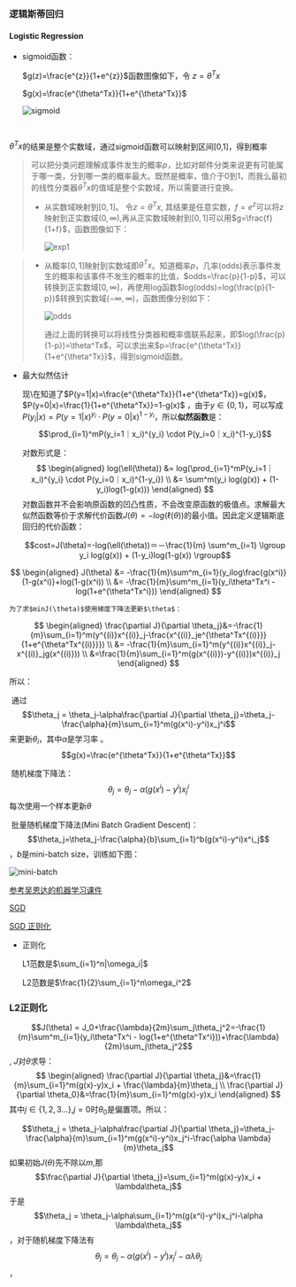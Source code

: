 ### 逻辑斯蒂回归

#### Logistic Regression

- sigmoid函数：

  $g(z)=\frac{e^{z}}{1+e^{z}}$函数图像如下，令  $z=\theta^Tx$

  $g(x)=\frac{e^{\theta^Tx}}{1+e^{\theta^Tx}}$

  ![sigmoid](https://user-images.githubusercontent.com/9495054/53283635-5f901680-3784-11e9-8232-ef87da0f819b.png)

  ​

$\theta^Tx$的结果是整个实数域，通过sigmoid函数可以映射到区间[0,1]，得到概率

> 可以把分类问题理解成事件发生的概率$p$，比如对邮件分类来说更有可能属于哪一类，分到哪一类的概率最大。既然是概率，值介于0到1，而我么最初的线性分类器$\theta^Tx$的值域是整个实数域，所以需要进行变换。
>
> - 从实数域映射到$[0,1]$。 令$z=\theta^Tx$, 其结果是任意实数，$f=e^z$可以将$z$映射到正实数域$(0,\infty)$,再从正实数域映射到$[0,1]$可以用$g=\frac{f}{1+f}$，函数图像如下：
>
>   ![exp1](https://user-images.githubusercontent.com/9495054/53283652-7a628b00-3784-11e9-9125-651f0a48b183.png)

> - 从概率$[0,1]$映射到实数域即$\theta^Tx$。知道概率$p$，几率(odds)表示事件发生的概率和该事件不发生的概率的比值，$odds=\frac{p}{1-p}$，可以转换到正实数域$[0,\infty]$，再使用log函数$log(odds)=log(\frac{p}{1-p})$转换到实数域$(-\infty,\infty)$，函数图像分别如下：
>
>   ![odds](https://user-images.githubusercontent.com/9495054/53283655-864e4d00-3784-11e9-9600-000f297f3607.png)
>
>   通过上面的转换可以将线性分类器和概率值联系起来，即$log(\frac{p}{1-p})=\theta^Tx$，可以求出来$p=\frac{e^{\theta^Tx}}{1+e^{\theta^Tx}}$，得到sigmoid函数。 

- 最大似然估计

  现\在知道了$P(y=1|x)=\frac{e^{\theta^Tx}}{1+e^{\theta^Tx}}=g(x)$，$P(y=0|x)=\frac{1}{1+e^{\theta^Tx}}=1-g(x)$ ，由于$y\in\{0,1\}$，可以写成$P(y_i|x)=P(y=1|x)^{y_i} \cdot P(y=0|x)^{1-y_i}$，所以**似然函数**是：$$\prod_{i=1}^mP(y_i=1｜x_i)^{y_i} \cdot P(y_i=0｜x_i)^{1-y_i}$$

  对数形式是：
  $$
  \begin{aligned}
  log(\ell(\theta)) &= log(\prod_{i=1}^mP(y_i=1｜x_i)^{y_i} \cdot P(y_i=0｜x_i)^{1-y_i}) \\
  &= \sum^m(y_i log(g(x)) + (1-y_i)log(1-g(x)))
  \end{aligned}
  $$
  对数函数并不会影响原函数的凹凸性质，不会改变原函数的极值点。求解最大似然函数等价于求解代价函数$J(\theta)=-log(\ell(\theta))$的最小值。因此定义逻辑斯底回归的代价函数：

  $$cost=J(\theta)=-log(\ell(\theta))＝－\frac{1}{m} \sum^m_{i=1} \lgroup y_i log(g(x)) + (1-y_i)log(1-g(x)) \rgroup$$


$$
\begin{aligned}
  J(\theta) &= -\frac{1}{m}\sum^m_{i=1}(y_ilog\frac{g(x^i)}{1-g(x^i)}+log(1-g(x^i)) \\
  &= -\frac{1}{m}\sum^m_{i=1}(y_i\theta^Tx^i - log(1+e^{\theta^Tx^i}))
  \end{aligned}
$$

  	为了求$minJ(\theta)​$使用梯度下降法更新$\theta​$：


$$
\begin{aligned}
\frac{\partial J}{\partial \theta_j}&=-\frac{1}{m}\sum_{i=1}^m(y^{(i)}x^{(i)}_j-\frac{x^{(i)}_je^{\theta^Tx^{(i)}}}{1+e^{\theta^Tx^{(i)}}}) \\
&= -\frac{1}{m}\sum_{i=1}^m(y^{(i)}x^{(i)}_j-x^{(i)}_jg(x^{(i)})) \\
&=\frac{1}{m}\sum_{i=1}^m(g(x^{(i)})-y^{(i)})x^{(i)}_j
\end{aligned}
$$

所以：

​		通过$$\theta_j = \theta_j-\alpha\frac{\partial J}{\partial \theta_j}=\theta_j-\frac{\alpha}{m}\sum_{i=1}^m(g(x^i)-y^i)x_j^i$$来更新$\theta_i$，其中$\alpha$是学习率 。$$g(x)=\frac{e^{\theta^Tx}}{1+e^{\theta^Tx}}$$

​		随机梯度下降法：$$\theta_j=\theta_j-\alpha(g(x^i)-y^i)x^i_j$$ 每次使用一个样本更新$\theta$

​		批量随机梯度下降法(Mini Batch Gradient Descent)：$$\theta_j=\theta_j-\frac{\alpha}{b}\sum_{i=1}^b(g(x^i)-y^i)x^i_j$$ ，$b$是mini-batch size，训练如下图：

![mini-batch](https://user-images.githubusercontent.com/9495054/53283663-949c6900-3784-11e9-9c49-5c3bbafe71a1.png)



[参考吴恩达的机器学习课件](http://www.holehouse.org/mlclass/06_Logistic_Regression.html)

[SGD](http://stats.stackexchange.com/questions/232056/how-could-stochastic-gradient-descent-save-time-comparing-to-standard-gradient-d/232058#232058)

[SGD 正则化](http://stats.stackexchange.com/questions/251982/stochastic-gradient-descent-for-regularized-logistic-regression)



- 正则化

  L1范数是$\sum_{i=1}^n|\omega_i|$

  L2范数是$\frac{1}{2}\sum_{i=1}^n\omega_i^2$

### L2正则化

$$J(\theta) = J_0+\frac{\lambda}{2m}\sum_j\theta_j^2=-\frac{1}{m}\sum^m_{i=1}(y_i\theta^Tx^i - log(1+e^{\theta^Tx^i}))+\frac{\lambda}{2m}\sum_j\theta_j^2$$   , $J$对$\theta$求导：
$$
\begin{aligned}
\frac{\partial J}{\partial \theta_j}&=\frac{1}{m}\sum_{i=1}^m(g(x)-y)x_i + \frac{\lambda}{m}\theta_j \\
\frac{\partial J}{\partial \theta_0}&=\frac{1}{m}\sum_{i=1}^m(g(x)-y)x_i 
\end{aligned}
$$
其中$j\in\{1,2,3...\}$,$j=0$时$\theta_0$是偏置项。所以：

$$\theta_j = \theta_j-\alpha\frac{\partial J}{\partial \theta_j}=\theta_j-\frac{\alpha}{m}\sum_{i=1}^m(g(x^i)-y^i)x_j^i-\frac{\alpha \lambda}{m}\theta_j$$ 如果初始$J(\theta)$先不除以$m$,那$$\frac{\partial J}{\partial \theta_j}=\sum_{i=1}^m(g(x)-y)x_i + \lambda\theta_j$$ 于是$$\theta_j = \theta_j-\alpha\sum_{i=1}^m(g(x^i)-y^i)x_j^i-\alpha \lambda\theta_j$$ ，对于随机梯度下降法有$$\theta_j = \theta_j-\alpha(g(x^i)-y^i)x_j^i-\alpha \lambda\theta_j$$ ，